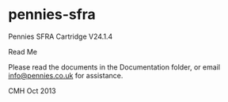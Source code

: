 # pennies-sfra
Pennies SFRA Cartridge
V24.1.4

Read Me

Please read the documents in the Documentation folder, or email info@pennies.co.uk for assistance.


CMH Oct 2013
